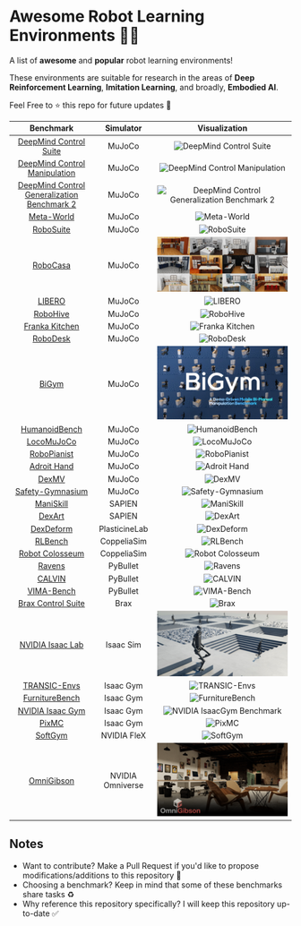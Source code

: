 # Awesome Robot Learning Environments 🤖🔥

A list of **awesome** and **popular** robot learning environments!

These environments are suitable for research in the areas of **Deep Reinforcement Learning**, **Imitation Learning**, and broadly, **Embodied AI**.

Feel Free to ⭐️ this repo for future updates 📲

|                                                    Benchmark                                                     |    Simulator     |                            Visualization                             |
| :--------------------------------------------------------------------------------------------------------------: | :--------------: | :------------------------------------------------------------------: |
|                     [DeepMind Control Suite](https://github.com/google-deepmind/dm_control)                      |      MuJoCo      |        ![DeepMind Control Suite](assets/dm_control-suite.png)        |
| [DeepMind Control Manipulation](https://github.com/google-deepmind/dm_control/tree/main/dm_control/manipulation) |      MuJoCo      | ![DeepMind Control Manipulation](assets/dm_control-manipulation.png) |
|               [DeepMind Control Generalization Benchmark 2](https://github.com/aalmuzairee/dmcgb2)               |      MuJoCo      |  ![DeepMind Control Generalization Benchmark 2](assets/dmcgb2.gif)   |
|                           [Meta-World](https://github.com/Farama-Foundation/Metaworld)                           |      MuJoCo      |                 ![Meta-World](assets/meta-world.gif)                 |
|                            [RoboSuite](https://github.com/ARISE-Initiative/robosuite)                            |      MuJoCo      |                  ![RoboSuite](assets/robosuite.png)                  |
|                                 [RoboCasa](https://github.com/robocasa/robocasa)                                 |      MuJoCo      |                  ![RoboCasa](assets/robocasa.jpeg)                   |
|                           [LIBERO](https://github.com/Lifelong-Robot-Learning/LIBERO)                            |      MuJoCo      |                     ![LIBERO](assets/libero.gif)                     |
|                                [RoboHive](https://github.com/vikashplus/robohive)                                |      MuJoCo      |                   ![RoboHive](assets/robohive.png)                   |
|                        [Franka Kitchen](https://robotics.farama.org/envs/franka_kitchen/)                        |      MuJoCo      |             ![Franka Kitchen](assets/franka-kitchen.gif)             |
|                             [RoboDesk](https://github.com/google-research/robodesk)                              |      MuJoCo      |                   ![RoboDesk](assets/robodesk.gif)                   |
|                                   [BiGym](https://github.com/chernyadev/bigym)                                   |      MuJoCo      |                      ![BiGym](assets/bigym.png)                      |
|                        [HumanoidBench](https://github.com/carlosferrazza/humanoid-bench)                         |      MuJoCo      |             ![HumanoidBench](assets/humanoid-bench.jpeg)             |
|                              [LocoMuJoCo](https://github.com/robfiras/loco-mujoco)                               |      MuJoCo      |                 ![LocoMuJoCo](assets/locomujoco.gif)                 |
|                          [RoboPianist](https://github.com/google-research/robopianist)                           |      MuJoCo      |                ![RoboPianist](assets/robopianist.gif)                |
|                           [Adroit Hand](https://robotics.farama.org/envs/adroit_hand/)                           |      MuJoCo      |                  ![Adroit Hand](assets/adroit.jpeg)                  |
|                                   [DexMV](https://github.com/yzqin/dexmv-sim)                                    |      MuJoCo      |                      ![DexMV](assets/dexmv.png)                      |
|                      [Safety-Gymnasium](https://github.com/PKU-Alignment/safety-gymnasium)                       |      MuJoCo      |           ![Safety-Gymnasium](assets/safety-gymnasium.gif)           |
|                                [ManiSkill](https://github.com/haosulab/ManiSkill)                                |      SAPIEN      |                 ![ManiSkill](assets/maniskill.webp)                  |
|                              [DexArt](https://github.com/Kami-code/dexart-release)                               |      SAPIEN      |                     ![DexArt](assets/dexart.png)                     |
|                                [DexDeform](https://github.com/sizhe-li/DexDeform)                                |  PlasticineLab   |                  ![DexDeform](assets/dexdeform.gif)                  |
|                                  [RLBench](https://github.com/stepjam/RLBench)                                   |   CoppeliaSim    |                    ![RLBench](assets/rlbench.png)                    |
|                      [Robot Colosseum](https://github.com/robot-colosseum/robot-colosseum)                       |   CoppeliaSim    |            ![Robot Colosseum](assets/robot-colosseum.gif)            |
|                               [Ravens](https://github.com/google-research/ravens)                                |     PyBullet     |                     ![Ravens](assets/ravens.png)                     |
|                                     [CALVIN](https://github.com/mees/calvin)                                     |     PyBullet     |                     ![CALVIN](assets/calvin.png)                     |
|                               [VIMA-Bench](https://github.com/vimalabs/VIMABench)                                |     PyBullet     |                 ![VIMA-Bench](assets/vimabench.gif)                  |
|                               [Brax Control Suite](https://github.com/google/brax)                               |       Brax       |                       ![Brax](assets/brax.gif)                       |
|                            [NVIDIA Isaac Lab](https://github.com/isaac-sim/IsaacLab)                             |    Isaac Sim     |               ![NVIDIA Isaac Lab](assets/isaaclab.jpg)               |
|                          [TRANSIC-Envs](https://github.com/transic-robot/transic-envs)                           |    Isaac Gym     |               ![TRANSIC-Envs](assets/transic-envs.png)               |
|                           [FurnitureBench](https://github.com/clvrai/furniture-bench)                            |    Isaac Gym     |            ![FurnitureBench](assets/furniture-bench.png)             |
|                       [NVIDIA Isaac Gym](https://github.com/NVIDIA-Omniverse/IsaacGymEnvs)                       |    Isaac Gym     |          ![NVIDIA IsaacGym Benchmark](assets/isaacgym.png)           |
|                                      [PixMC](https://github.com/ir413/mvp)                                       |    Isaac Gym     |                      ![PixMC](assets/pixmc.png)                      |
|                                 [SoftGym](https://github.com/Xingyu-Lin/softgym)                                 |   NVIDIA FleX    |                    ![SoftGym](assets/softgym.gif)                    |
|                              [OmniGibson](https://github.com/StanfordVL/OmniGibson)                              | NVIDIA Omniverse |                ![OmniGibson](assets/omni-gibson.png)                 |

## Notes

- Want to contribute? Make a Pull Request if you'd like to propose modifications/additions to this repository 🤗
- Choosing a benchmark? Keep in mind that some of these benchmarks share tasks ♻️
- Why reference this repository specifically? I will keep this repository up-to-date ✅
